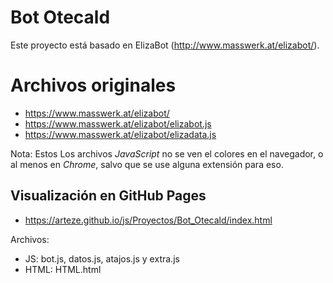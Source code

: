 # Bot Otecald

Este proyecto está basado en ElizaBot (http://www.masswerk.at/elizabot/).

# Archivos originales

 - https://www.masswerk.at/elizabot/
 - https://www.masswerk.at/elizabot/elizabot.js
 - https://www.masswerk.at/elizabot/elizadata.js

Nota: Estos Los archivos _JavaScript_ no se ven el colores en el navegador, o al menos en _Chrome_, salvo que se use alguna extensión para eso.

 ## Visualización en GitHub Pages
 
  - https://arteze.github.io/js/Proyectos/Bot_Otecald/index.html

Archivos:

* JS: bot.js, datos.js, atajos.js y extra.js
* HTML: HTML.html
